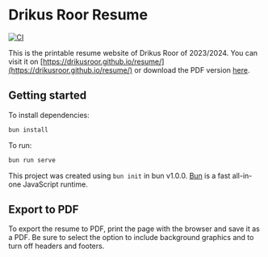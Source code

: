 # Drikus Roor Resume

[![CI](https://github.com/drikusroor/resume/actions/workflows/ci.yml/badge.svg)](https://github.com/drikusroor/resume/actions/workflows/ci.yml)

This is the printable resume website of Drikus Roor of 2023/2024. You can visit it on [https://drikusroor.github.io/resume/](https://drikusroor.github.io/resume/) or download the PDF version [here](https://github.com/drikusroor/resume/blob/main/Drikus%20Roor%20-%20Resume.pdf).

## Getting started

To install dependencies:

```bash
bun install
```

To run:

```bash
bun run serve
```

This project was created using `bun init` in bun v1.0.0. [Bun](https://bun.sh) is a fast all-in-one JavaScript runtime.

## Export to PDF

To export the resume to PDF, print the page with the browser and save it as a PDF. Be sure to select the option to include background graphics and to turn off headers and footers.